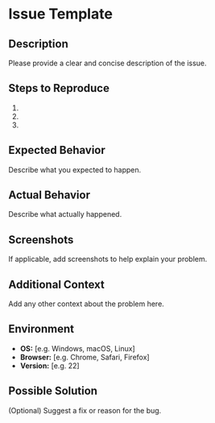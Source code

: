 # Issue Template

## Description
Please provide a clear and concise description of the issue.

## Steps to Reproduce
1. 
2. 
3. 

## Expected Behavior
Describe what you expected to happen.

## Actual Behavior
Describe what actually happened.

## Screenshots
If applicable, add screenshots to help explain your problem.

## Additional Context
Add any other context about the problem here.

## Environment
- **OS:** [e.g. Windows, macOS, Linux]
- **Browser:** [e.g. Chrome, Safari, Firefox]
- **Version:** [e.g. 22]

## Possible Solution
(Optional) Suggest a fix or reason for the bug.